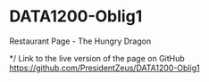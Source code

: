 # DATA1200-Oblig1
Restaurant Page - The Hungry Dragon

*/ Link to the live version of the page on GitHub
https://github.com/PresidentZeus/DATA1200-Oblig1